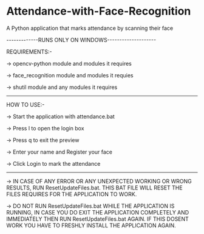 # Attendance-with-Face-Recognition

A Python application that marks attendance by scanning their face

-------------RUNS ONLY ON WINDOWS--------------------

REQUIREMENTS:-

-> opencv-python module and modules it requires

-> face_recognition module and modules it requies

-> shutil module and any modules it requires

-----------------------------------------------------

HOW TO USE:-

-> Start the application with attendance.bat

-> Press l to open the login box

-> Press q to exit the preview

-> Enter your name and Register your face

-> Click Login to mark the attendance

-----------------------------------------------------

-> IN CASE OF ANY ERROR OR ANY UNEXPECTED WORKING OR WRONG RESULTS, RUN ResetUpdateFiles.bat. THIS BAT FILE WILL RESET THE FILES REQUIRES FOR THE APPLICATION TO WORK.

-> DO NOT RUN ResetUpdateFiles.bat WHILE THE APPLICATION IS RUNNING, IN CASE YOU DO EXIT THE APPLICATION COMPLETELY AND IMMEDIATELY THEN RUN ResetUpdateFiles.bat AGAIN. IF THIS DOSENT WORK YOU HAVE TO FRESHLY INSTALL THE APPLICATION AGAIN.
